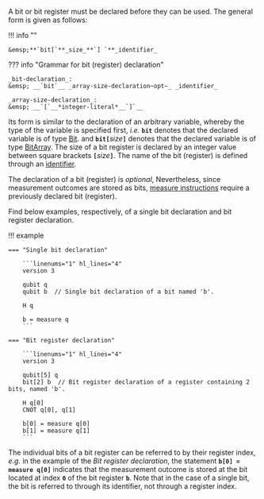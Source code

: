 A bit or bit register must be declared before they can be used.
The general form is given as follows:

!!! info "" 
    
    &emsp;**`bit[`**_size_**`] `**_identifier_

??? info "Grammar for bit (register) declaration"
    
    _bit-declaration_:  
    &emsp; __`bit`__ _array-size-declaration~opt~_ _identifier_

    _array-size-declaration_:  
    &emsp; __`[`__*integer-literal*__`]`__  

Its form is similar to the declaration of an arbitrary variable,
whereby the type of the variable is specified first, _i.e._ 
**`bit`** denotes that the declared variable is of type [Bit](../../types.md).
and **`bit[`**_size_**`]`**
denotes that the declared variable is of type [BitArray](../../types.md).
The size of a bit register is declared by an integer value between square brackets **`[`**_size_**`]`**.
The name of the bit (register) is defined through an [identifier](../../tokens/identifiers.md). 

The declaration of a bit (register) is _optional_,
Nevertheless, since measurement outcomes are stored as bits,
[measure instructions](../instructions/non_unitary_instructions/measure_instruction.md) require a previously declared bit (register).

Find below examples, respectively, of a single bit declaration and bit register declaration.

!!! example

    === "Single bit declaration"

        ```linenums="1" hl_lines="4"
        version 3

        qubit q
        qubit b  // Single bit declaration of a bit named 'b'.

        H q

        b = measure q
        ```
    
    === "Bit register declaration"

        ```linenums="1" hl_lines="4"
        version 3

        qubit[5] q
        bit[2] b  // Bit register declaration of a register containing 2 bits, named 'b'.

        H q[0]
        CNOT q[0], q[1]

        b[0] = measure q[0]
        b[1] = measure q[1]
        ```

The individual bits of a bit register can be referred to by their register index,
_e.g._ in the example of the _Bit register declaration_,
the statement **`b[0] = measure q[0]`** indicates that the measurement outcome is stored at the bit
located at index **`0`** of the bit register **`b`**. 
Note that in the case of a single bit, the bit is referred to through its identifier,
not through a register index.